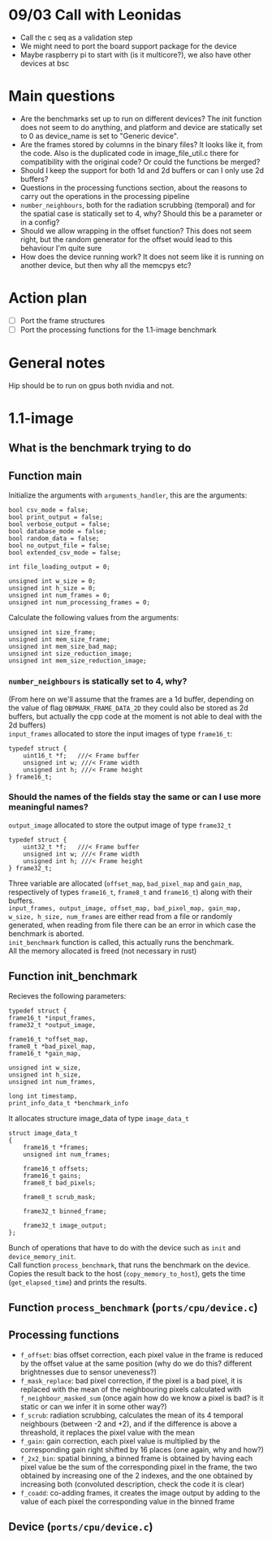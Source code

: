 # 09/03 Call with Leonidas
- Call the c seq as a validation step
- We might need to port the board support package for the device
- Maybe raspberry pi to start with (is it multicore?), we also have other devices at bsc
# Main questions
- Are the benchmarks set up to run on different devices? The init function does not seem to do anything, and platform and device are statically set to 0 as device_name is set to "Generic device". 
- Are the frames stored by columns in the binary files? It looks like it, from the code. Also is the duplicated code in image_file_util.c there for compatibility with the original code? Or could the functions be merged?
- Should I keep the support for both 1d and 2d buffers or can I only use 2d buffers?
- Questions in the processing functions section, about the reasons to carry out the operations in the processing pipeline
- `number_neighbours`, both for the radiation scrubbing (temporal) and for the spatial case is statically set to 4, why? Should this be a parameter or in a config?
- Should we allow wrapping in the offset function? This does not seem right, but the random generator for the offset would lead to this behaviour I'm quite sure
- How does the device running work? It does not seem like it is running on another device, but then why all the memcpys etc?
# Action plan
- [ ] Port the frame structures
- [ ] Port the processing functions for the 1.1-image benchmark
  
# General notes

Hip should be to run on gpus both nvidia and not.

# 1.1-image 

## What is the benchmark trying to do

## Function main

Initialize the arguments with `arguments_handler`, this are the arguments:
```
bool csv_mode = false;
bool print_output = false;
bool verbose_output = false;
bool database_mode = false;
bool random_data = false;
bool no_output_file = false;
bool extended_csv_mode = false;

int file_loading_output = 0;

unsigned int w_size = 0;
unsigned int h_size = 0; 
unsigned int num_frames = 0; 
unsigned int num_processing_frames = 0;
```
Calculate the following values from the arguments:
```
unsigned int size_frame;
unsigned int mem_size_frame;
unsigned int mem_size_bad_map;
unsigned int size_reduction_image;
unsigned int mem_size_reduction_image;
```
### `number_neighbours` is statically set to 4, why?  
(From here on we'll assume that the frames are a 1d buffer, depending on the value of flag `OBPMARK_FRAME_DATA_2D` they could also be stored as 2d buffers, but actually the cpp code at the moment is not able to deal with the 2d buffers)  
`input_frames` allocated to store the input images of type `frame16_t`:
```
typedef struct {
    uint16_t *f;   ///< Frame buffer
    unsigned int w; ///< Frame width
    unsigned int h; ///< Frame height
} frame16_t;
```
### Should the names of the fields stay the same or can I use more meaningful names?
`output_image` allocated to store the output image of type `frame32_t`
```
typedef struct {
    uint32_t *f;   ///< Frame buffer
    unsigned int w; ///< Frame width
    unsigned int h; ///< Frame height
} frame32_t;
```
Three variable are allocated (`offset_map`, `bad_pixel_map` and `gain_map`, respectively of types `frame16_t`, `frame8_t` and `frame16_t`) along with their buffers.  
`input_frames, output_image, offset_map, bad_pixel_map, gain_map, w_size, h_size, num_frames` are either read from a file or randomly generated, when reading from file there can be an error in which case the benchmark is aborted.  
`init_benchmark` function is called, this actually runs the benchmark.  
All the memory allocated is freed (not necessary in rust)

## Function init_benchmark

Recieves the following parameters:
```
typedef struct {
frame16_t *input_frames,
frame32_t *output_image,

frame16_t *offset_map,
frame8_t *bad_pixel_map, 
frame16_t *gain_map,

unsigned int w_size,
unsigned int h_size,
unsigned int num_frames,

long int timestamp,
print_info_data_t *benchmark_info
```
It allocates structure image_data of type `image_data_t`
```
struct image_data_t
{
	frame16_t *frames;
	unsigned int num_frames; 

	frame16_t offsets;
	frame16_t gains; 
	frame8_t bad_pixels;

	frame8_t scrub_mask;

	frame32_t binned_frame; 

	frame32_t image_output; 
};
```
Bunch of operations that have to do with the device such as `init` and `device_memory_init`.  
Call function `process_benchmark`, that runs the benchmark on the device.  
Copies the result back to the host (`copy_memory_to_host`), gets the time (`get_elapsed_time`) and prints the results.

## Function `process_benchmark` (`ports/cpu/device.c`)

## Processing functions

- `f_offset`: bias offset correction, each pixel value in the frame is reduced by the offset value at the same position (why do we do this? different brightnesses due to sensor uneveness?)
- `f_mask_replace`: bad pixel correction, if the pixel is a bad pixel, it is replaced with the mean of the neighbouring pixels calculated with `f_neighbour_masked_sum` (once again how do we know a pixel is bad? is it static or can we infer it in some other way?)
- `f_scrub`: radiation scrubbing, calculates the mean of its 4 temporal neighbours (between -2 and +2), and if the difference is above a threashold, it replaces the pixel value with the mean
- `f_gain`: gain correction, each pixel value is multiplied by the corresponding gain right shifted by 16 places (one again, why and how?)
- `f_2x2_bin`: spatial binning, a binned frame is obtained by having each pixel value be the sum of the corresponding pixel in the frame, the two obtained by increasing one of the 2 indexes, and the one obtained by increasing both (convoluted description, check the code it is clear)
- `f_coadd`: co-adding frames, it creates the image output by adding to the value of each pixel the corresponding value in the binned frame

## Device (`ports/cpu/device.c`)

